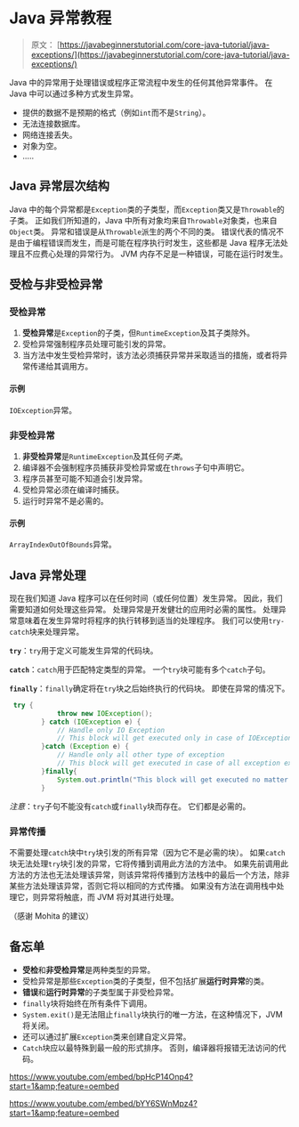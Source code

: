 # Java 异常教程

> 原文： [https://javabeginnerstutorial.com/core-java-tutorial/java-exceptions/](https://javabeginnerstutorial.com/core-java-tutorial/java-exceptions/)

Java 中的异常用于处理错误或程序正常流程中发生的任何其他异常事件。 在 Java 中可以通过多种方式发生异常。

*   提供的数据不是预期的格式（例如`int`而不是`String`）。
*   无法连接数据库。
*   网络连接丢失。
*   对象为空。
*   …..

## Java 异常层次结构

Java 中的每个异常都是`Exception`类的子类型，而`Exception`类又是`Throwable`的子类。 正如我们所知道的，Java 中所有对象均来自`Throwable`对象类，也来自`Object`类。 异常和错误是从`Throwable`派生的两个不同的类。 错误代表的情况不是由于编程错误而发生，而是可能在程序执行时发生，这些都是 Java 程序无法处理且不应费心处理的异常行为。 JVM 内存不足是一种错误，可能在运行时发生。

## 受检与非受检异常

### 受检异常

1.  **受检异常**是`Exception`的子类，但`RuntimeException`及其子类除外。
2.  受检异常强制程序员处理可能引发的异常。
3.  当方法中发生受检异常时，该方法必须捕获异常并采取适当的措施，或者将异常传递给其调用方。

#### 示例

`IOException`异常。

### 非受检异常

1.  **非受检异常**是`RuntimeException`及其任何*子类*。
2.  编译器不会强制程序员捕获非受检异常或在`throws`子句中声明它。
3.  程序员甚至可能不知道会引发异常。
4.  受检异常必须在编译时捕获。
5.  运行时异常不是必需的。

#### 示例

`ArrayIndexOutOfBounds`异常。

## Java 异常处理

现在我们知道 Java 程序可以在任何时间（或任何位置）发生异常。 因此，我们需要知道如何处理这些异常。 处理异常是开发健壮的应用时必需的属性。 处理异常意味着在发生异常时将程序的执行转移到适当的处理程序。 我们可以使用`try-catch`块来处理异常。

**`try`**：`try`用于定义可能发生异常的代码块。

**`catch`**：`catch`用于匹配特定类型的异常。 一个`try`块可能有多个`catch`子句。

**`finally`**：`finally`确定将在`try`块之后始终执行的代码块。 即使在异常的情况下。

```java
 try {
			throw new IOException();
		} catch (IOException e) {
			// Handle only IO Exception
			// This block will get executed only in case of IOException
		}catch (Exception e) {
			// Handle only all other type of exception
			// This block will get executed in case of all exception except IOException
		}finally{
			System.out.println("This block will get executed no matter exception occur or not");
		}
```

*注意*：`try`子句不能没有`catch`或`finally`块而存在。 它们都是必需的。

### 异常传播

不需要处理`catch`块中`try`块引发的所有异常（因为它不是必需的块）。 如果`catch`块无法处理`try`块引发的异常，它将传播到调用此方法的方法中。 如果先前调用此方法的方法也无法处理该异常，则该异常将传播到方法栈中的最后一个方法，除非某些方法处理该异常，否则它将以相同的方式传播。 如果没有方法在调用栈中处理它，则异常将触底，而 JVM 将对其进行处理。

（感谢 Mohita 的建议）

## 备忘单

*   **受检**和**非受检异常**是两种类型的异常。
*   受检异常是那些`Exception`类的子类型，但不包括扩展**运行时异常**的类。
*   **错误**和**运行时异常**的子类型属于非受检异常。
*   `finally`块将始终在所有条件下调用。
*   `System.exit()`是无法阻止`finally`块执行的唯一方法，在这种情况下，JVM 将关闭。
*   还可以通过扩展`Exception`类来创建自定义异常。
*   `Catch`块应以最特殊到最一般的形式排序。 否则，编译器将报错无法访问的代码。

<https://www.youtube.com/embed/bpHcP14Onp4?start=1&amp;feature=oembed>

<https://www.youtube.com/embed/bYY6SWnMpz4?start=1&amp;feature=oembed>

